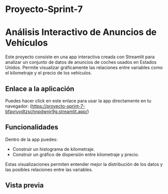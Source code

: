 # Proyecto-Sprint-7

# Análisis Interactivo de Anuncios de Vehículos

Este proyecto consiste en una app interactiva creada con Streamlit para analizar un conjunto de datos de anuncios de coches usados en Estados Unidos. Permite visualizar gráficamente las relaciones entre variables como el kilometraje y el precio de los vehículos.

## Enlace a la aplicación

Puedes hacer click en este enlace para usar la app directamente en tu navegador:
(https://proyecto-sprint-7-bfavruydtzschnpdwnjr9g.streamlit.app/)

## Funcionalidades

Dentro de la app puedes:

- Construir un histograma de kilometraje.
- Construir un gráfico de dispersión entre kilometraje y precio.

Estas visualizaciones permiten entender mejor la distribución de los datos y las posibles relaciones entre las variables.

## Vista previa

[](app.png)